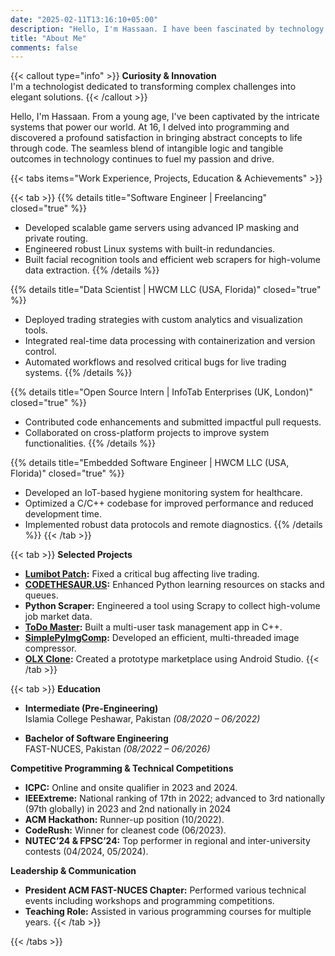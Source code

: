 ```yaml
---
date: "2025-02-11T13:16:10+05:00"
description: "Hello, I'm Hassaan. I have been fascinated by technology from a young age and turned my curiosity into a career in software engineering and data science. I love transforming complex challenges into innovative solutions and sharing my journey through my work, projects, and achievements."
title: "About Me"
comments: false
---
```



{{< callout type="info" >}}
**Curiosity & Innovation**  
I'm a technologist dedicated to transforming complex challenges into elegant solutions.
{{< /callout >}}

Hello, I'm Hassaan. From a young age, I've been captivated by the intricate systems that power our world. At 16, I delved into programming and discovered a profound satisfaction in bringing abstract concepts to life through code. The seamless blend of intangible logic and tangible outcomes in technology continues to fuel my passion and drive.

{{< tabs items="Work Experience, Projects, Education & Achievements" >}}

{{< tab >}}
{{% details title="Software Engineer | Freelancing" closed="true" %}}
- Developed scalable game servers using advanced IP masking and private routing.
- Engineered robust Linux systems with built-in redundancies.
- Built facial recognition tools and efficient web scrapers for high-volume data extraction.
{{% /details %}}

{{% details title="Data Scientist | HWCM LLC (USA, Florida)" closed="true" %}}
- Deployed trading strategies with custom analytics and visualization tools.
- Integrated real-time data processing with containerization and version control.
- Automated workflows and resolved critical bugs for live trading systems.
{{% /details %}}

{{% details title="Open Source Intern | InfoTab Enterprises (UK, London)" closed="true" %}}
- Contributed code enhancements and submitted impactful pull requests.
- Collaborated on cross-platform projects to improve system functionalities.
{{% /details %}}

{{% details title="Embedded Software Engineer | HWCM LLC (USA, Florida)" closed="true" %}}
- Developed an IoT-based hygiene monitoring system for healthcare.
- Optimized a C/C++ codebase for improved performance and reduced development time.
- Implemented robust data protocols and remote diagnostics.
{{% /details %}}
{{< /tab >}}

{{< tab >}}
**Selected Projects**

- **[Lumibot Patch](https://github.com/Lumiwealth/lumibot/pull/272):** Fixed a critical bug affecting live trading.
- **[CODETHESAUR.US](https://codethesaur.us/reference/?concept=queues_stacks&lang=python%3B3):** Enhanced Python learning resources on stacks and queues.
- **Python Scraper:** Engineered a tool using Scrapy to collect high-volume job market data.
- **[ToDo Master](https://github.com/TrainedPro/ToDo_Master):** Built a multi-user task management app in C++.
- **[SimplePyImgComp](https://github.com/TrainedPro/SimplePyImgComp):** Developed an efficient, multi-threaded image compressor.
- **[OLX Clone](https://github.com/TrainedPro/OLX_Clone):** Created a prototype marketplace using Android Studio.
{{< /tab >}}

{{< tab >}}
**Education**

- **Intermediate (Pre-Engineering)**  
  Islamia College Peshawar, Pakistan *(08/2020 – 06/2022)*

- **Bachelor of Software Engineering**  
  FAST-NUCES, Pakistan *(08/2022 – 06/2026)*

**Competitive Programming & Technical Competitions**

- **ICPC:** Online and onsite qualifier in 2023 and 2024.
- **IEEExtreme:** National ranking of 17th in 2022; advanced to 3rd nationally (97th globally) in 2023 and 2nd nationally in 2024
- **ACM Hackathon:** Runner-up position (10/2022).
- **CodeRush:** Winner for cleanest code (06/2023).
- **NUTEC’24 & FPSC’24:** Top performer in regional and inter-university contests (04/2024, 05/2024).

**Leadership & Communication**
- **President ACM FAST-NUCES Chapter:** Performed various technical events including workshops and programming competitions.
- **Teaching Role:** Assisted in various programming courses for multiple years.
{{< /tab >}}

{{< /tabs >}}
